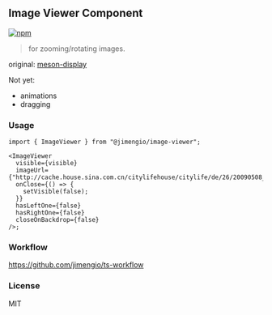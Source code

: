 ## Image Viewer Component

[![npm](https://img.shields.io/npm/v/@jimengio/image-viewer)](https://www.npmjs.com/package/@jimengio/image-viewer)

> for zooming/rotating images.

original: [meson-display](https://github.com/jimengio/meson-display)

Not yet:

- animations
- dragging

### Usage

```tsx
import { ImageViewer } from "@jimengio/image-viewer";

<ImageViewer
  visible={visible}
  imageUrl={"http://cache.house.sina.com.cn/citylifehouse/citylife/de/26/20090508_7339__.jpg"}
  onClose={() => {
    setVisible(false);
  }}
  hasLeftOne={false}
  hasRightOne={false}
  closeOnBackdrop={false}
/>;
```

### Workflow

https://github.com/jimengio/ts-workflow

### License

MIT

